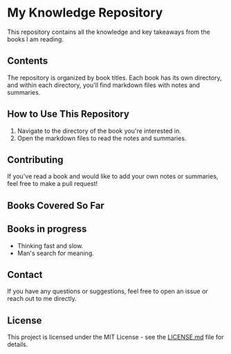 # My Knowledge Repository

This repository contains all the knowledge and key takeaways from the books I am reading.

## Contents

The repository is organized by book titles. Each book has its own directory, and within each directory, you'll find markdown files with notes and summaries.

## How to Use This Repository

1. Navigate to the directory of the book you're interested in.
2. Open the markdown files to read the notes and summaries.

## Contributing

If you've read a book and would like to add your own notes or summaries, feel free to make a pull request!

## Books Covered So Far

## Books in progress

- Thinking fast and slow.
- Man's search for meaning.

## Contact

If you have any questions or suggestions, feel free to open an issue or reach out to me directly.

## License

This project is licensed under the MIT License - see the [LICENSE.md](LICENSE.md) file for details.